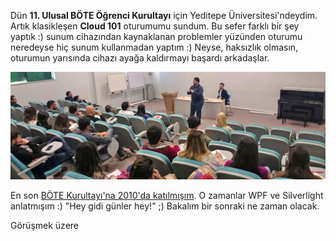 ﻿---
Title: 11. Ulusal BÖTE Öğrenci Kurultayı Azure Sunumum
PublishDate: 4/30/2017
IsActive: True
Section: software
MinutesSpent: 9
Tags: Seminer, Azure
---
Dün **11. Ulusal BÖTE Öğrenci Kurultayı** için Yeditepe Üniversitesi'ndeydim. Artık klasikleşen **Cloud 101** oturumumu sundum. Bu sefer farklı bir şey yaptık :) sunum cihazından kaynaklanan problemler yüzünden oturumu neredeyse hiç sunum kullanmadan yaptım :) Neyse, haksızlık olmasın, oturumun yarısında cihazı ayağa kaldırmayı başardı arkadaşlar. 

![Amasya'dan bir sabah manzarası.](media/11-Bote-Kurultayi-Istanbul/oturum.jpg)

En son [BÖTE Kurultayı'na 2010'da katılmışım](http://daron.yondem.com/software/post/01f43855-f27b-4d99-a103-3f2575f792cd). O zamanlar WPF ve Silverlight anlatmışım :) "Hey gidi günler hey!" ;) Bakalım bir sonraki ne zaman olacak.

Görüşmek üzere